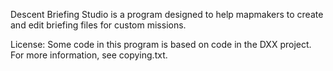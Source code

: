 Descent Briefing Studio is a program designed to help mapmakers to create and edit briefing files for custom missions.

License:
Some code in this program is based on code in the DXX project. For more information, see copying.txt.


